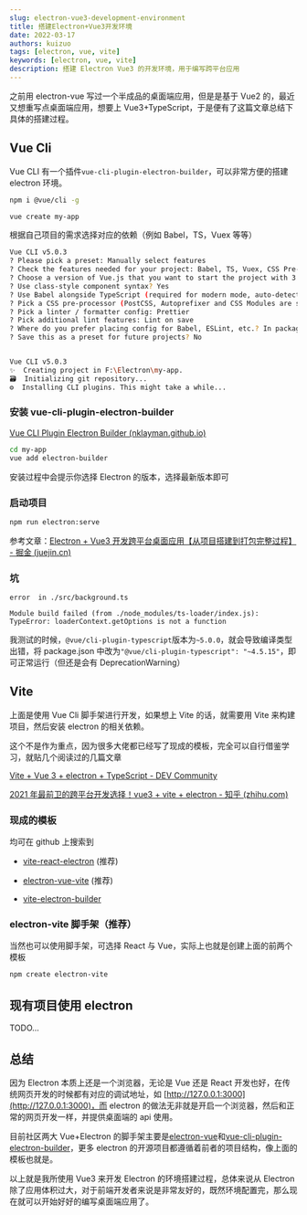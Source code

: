 ```yaml
---
slug: electron-vue3-development-environment
title: 搭建Electron+Vue3开发环境
date: 2022-03-17
authors: kuizuo
tags: [electron, vue, vite]
keywords: [electron, vue, vite]
description: 搭建 Electron Vue3 的开发环境，用于编写跨平台应用
---
```


之前用 electron-vue 写过一个半成品的桌面端应用，但是是基于 Vue2 的，最近又想重写点桌面端应用，想要上 Vue3+TypeScript，于是便有了这篇文章总结下具体的搭建过程。

<!-- truncate -->

## Vue Cli

Vue CLI 有一个插件`vue-cli-plugin-electron-builder`，可以非常方便的搭建 electron 环境。

```bash
npm i @vue/cli -g
```

```bash
vue create my-app
```

根据自己项目的需求选择对应的依赖（例如 Babel，TS，Vuex 等等）

```bash
Vue CLI v5.0.3
? Please pick a preset: Manually select features
? Check the features needed for your project: Babel, TS, Vuex, CSS Pre-processors, Linter
? Choose a version of Vue.js that you want to start the project with 3.x
? Use class-style component syntax? Yes
? Use Babel alongside TypeScript (required for modern mode, auto-detected polyfills, transpiling JSX)? Yes
? Pick a CSS pre-processor (PostCSS, Autoprefixer and CSS Modules are supported by default): Sass/SCSS (with dart-sass)
? Pick a linter / formatter config: Prettier
? Pick additional lint features: Lint on save
? Where do you prefer placing config for Babel, ESLint, etc.? In package.json
? Save this as a preset for future projects? No


Vue CLI v5.0.3
✨  Creating project in F:\Electron\my-app.
🗃  Initializing git repository...
⚙️  Installing CLI plugins. This might take a while...
```

### 安装 vue-cli-plugin-electron-builder

[Vue CLI Plugin Electron Builder (nklayman.github.io)](https://nklayman.github.io/vue-cli-plugin-electron-builder/)

```bash
cd my-app
vue add electron-builder
```

安装过程中会提示你选择 Electron 的版本，选择最新版本即可

### 启动项目

```bash
npm run electron:serve
```

参考文章：[Electron + Vue3 开发跨平台桌面应用【从项目搭建到打包完整过程】 - 掘金 (juejin.cn)](https://juejin.cn/post/6983843979133468708)

### 坑

```
error  in ./src/background.ts

Module build failed (from ./node_modules/ts-loader/index.js):
TypeError: loaderContext.getOptions is not a function
```

我测试的时候，`@vue/cli-plugin-typescript`版本为`~5.0.0`，就会导致编译类型出错，将 package.json 中改为`"@vue/cli-plugin-typescript": "~4.5.15"`，即可正常运行（但还是会有 DeprecationWarning）

## Vite

上面是使用 Vue Cli 脚手架进行开发，如果想上 Vite 的话，就需要用 Vite 来构建项目，然后安装 electron 的相关依赖。

这个不是作为重点，因为很多大佬都已经写了现成的模板，完全可以自行借鉴学习，就贴几个阅读过的几篇文章

[Vite + Vue 3 + electron + TypeScript - DEV Community](https://dev.to/brojenuel/vite-vue-3-electron-5h4o)

[2021 年最前卫的跨平台开发选择！vue3 + vite + electron - 知乎 (zhihu.com)](https://zhuanlan.zhihu.com/p/424202065)

### 现成的模板

均可在 github 上搜索到

- [vite-react-electron](https://github.com/caoxiemeihao/vite-react-electron) (推荐)

- [electron-vue-vite](https://github.com/caoxiemeihao/electron-vue-vite) (推荐)
- [vite-electron-builder](https://github.com/cawa-93/vite-electron-builder)

### electron-vite 脚手架（推荐）

当然也可以使用脚手架，可选择 React 与 Vue，实际上也就是创建上面的前两个模板

```bash
npm create electron-vite
```

## 现有项目使用 electron

TODO...

## 总结

因为 Electron 本质上还是一个浏览器，无论是 Vue 还是 React 开发也好，在传统网页开发的时候都有对应的调试地址，如 [http://127.0.0.1:3000](http://127.0.0.1:3000)，而 electron 的做法无非就是开启一个浏览器，然后和正常的网页开发一样，并提供桌面端的 api 使用。

目前社区两大 Vue+Electron 的脚手架主要是[electron-vue](https://github.com/SimulatedGREG/electron-vue)和[vue-cli-plugin-electron-builder](https://github.com/nklayman/vue-cli-plugin-electron-builder)，更多 electron 的开源项目都遵循着前者的项目结构，像上面的模板也就是。

以上就是我所使用 Vue3 来开发 Electron 的环境搭建过程，总体来说从 Electron 除了应用体积过大，对于前端开发者来说是非常友好的，既然环境配置完，那么现在就可以开始好好的编写桌面端应用了。
